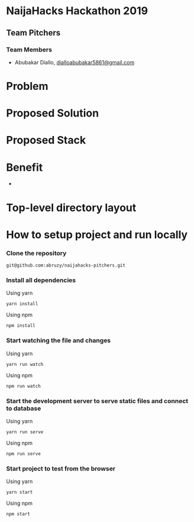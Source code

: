 # NaijaHacks Hackathon 2019

## Team Pitchers

### Team Members

- Abubakar Diallo, dialloabubakar5861@gmail.com

# Problem

# Proposed Solution

# Proposed Stack



# Benefit

- 


# Top-level directory layout

    


# How to setup project and run locally

### Clone the repository 

```
git@github.com:abruzy/naijahacks-pitchers.git
```

### Install all dependencies

Using yarn

```
yarn install
```

Using npm

```
npm install
```

### Start watching the file and changes

Using yarn

```
yarn run watch
```

Using npm

```
npm run watch
```

### Start the development server to serve static files and connect to database

Using yarn

```
yarn run serve
```

Using npm

```
npm run serve
```

### Start project to test from the browser

Using yarn

```
yarn start
```

Using npm

```
npm start
```            






